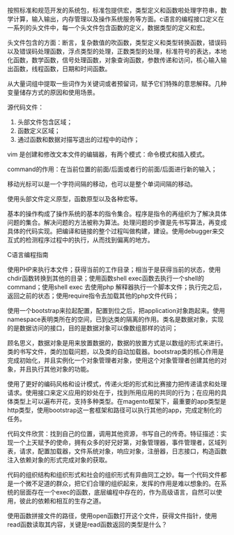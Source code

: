 按照标准和规范开发的系统包，标准包提供宏，类型定义和函数啦处理字符串，数学计算，输入输出，内存管理以及操作系统服务等方面。c语言的编程接口定义在一系列的头文件中，每一个头文件包含函数的定义，数据类型的定义和宏。

头文件包含的方面：断言，复杂数值的吹函数，类型定义和类型转换函数，错误码以及错误码处理函数，浮点类型的处理，正数类型的处理，标准符号的表达，本地化函数，数学函数，信号处理函数，对象查询函数，参数传递和访问，核心输入输出函数，线程函数，日期和时间函数。

从大量词组中提取一些词作为关键词或者预留词，赋予它们特殊的意思解释。几种变量储存方式的原因和使用场景。

源代码文件：

1. 头部文件包含区域；
2. 函数定义区域；
3. 通过函数和数据对描写退出的过程中的动作；

vim 是创建和修改文本文件的编辑器，有两个模式：命令模式和插入模式。

command的作用：在当前位置的前面/后面或者行的前面/后面进行新的输入；

移动光标可以是一个字符间隔的移动，也可以是整个单词间隔的移动。

使用头部文件定义原型，函数原型以及各种宏等。

基本的操作构成了操作系统的基本的指令集合。程序是指令的再组织为了解决具体问题的集合。解决问题的方法被称为算法。处理问题的步骤是先书写算法，再变成具体的代码实现。把编译和链接的整个过程叫做构建，建设。使用debugger来交互式的检测程序过程中的执行，从而找到偏离的地方。

C语言编程指南

使用PHP来执行本文件；获得当前的工作目录；相当于是获得当前的状态，使用chdir函数转换到其他的目录；使用函数shell exec函数去执行一个shell的command；使用shell exec 去使用php 解释器执行一个脚本文件；执行完之后，返回之前的状态；使用require指令去加载其他的php文件代码；

使用一个bootstrap来拉起配置，配置到位之后，把application对象跑起来。使用namespace表明类所在的空间，已到达类的隔离的作用。类名是数据对象，实现的是数据访问的接口，目的是数据对象可以像数组那样的访问；

顾名思义，数据对象是用来放置数据的，数据的放置方式是以数组的形式来进行。类的书写文件，类的加载问题，以及类的自动加载器。bootstrap类的核心作用是完成初始化，并且实例化一个对象管理者对象，使用这个对象管理者创建其他的对象，并且执行其他对象的功能。

使用了更好的编码风格和设计模式，传递火炬的形式和比赛接力把传递请求和处理请求。使用接口来定义应用的妙处在于，找到所用应用的共同的行为；在应用的具体类型上可以遍布开花，支持多种类型。在magento框架下，最重要的app类型是http类型，使用bootstrap这一套框架和路径可以执行其他的app，完成定制化的任务。

代码文件欣赏：找到自己的位置，调用其他资源，书写自己的传奇。特征描述：实现一个上天赋予的使命，拥有众多的好兄好第，对象管理器，事件管理者，区域列表，请求，配置加载器，文件系统对象，响应对象，注册器，日志接口，构造函数注入依赖对象的形式完成对象的获取。

代码的组织结构和组织形式和社会的组织形式有异曲同工之妙。每一个代码文件都是一个微不足道的群众，把它们合理的组织起来，发挥的作用是难以想象的。在系统的层面存在一个exec的函数，底层编程中存在的，作为高级语言，自然可以使用，彼此的依赖和相互的生存之道。

使用函数拼接文件的路径，使用open函数打开这个文件，获得文件指针，使用read函数读取其内容，关键是read函数返回的类型是什么？
